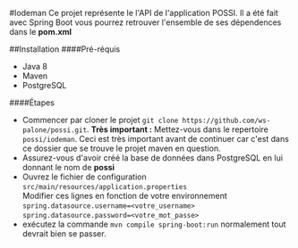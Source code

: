 #Iodeman
Ce projet représente le l'API de l'application POSSI. Il a été fait avec Spring Boot vous pourrez retrouver l'ensemble de ses dépendences dans le **pom.xml**<br>

##Installation
####Pré-réquis
- Java 8
- Maven
- PostgreSQL

####Étapes
- Commencer par cloner le projet `git clone https://github.com/ws-palone/possi.git`.
**Très important :** Mettez-vous dans le repertoire `possi/iodeman`. Ceci est très important avant de continuer car c'est dans ce dossier que se trouve le projet maven en question.
- Assurez-vous d'avoir créé la base de données dans PostgreSQL en lui donnant le nom de **possi**
- Ouvrez le fichier de configuration `src/main/resources/application.properties` <br>
Modifier ces lignes en fonction de votre environnement<br>
`spring.datasource.username=<votre_username>`<br>
`spring.datasource.password=<votre_mot_passe>`
- exécutez la commande `mvn compile spring-boot:run` normalement tout devrait bien se passer.
